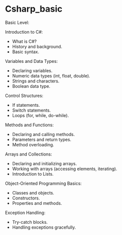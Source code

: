 # Csharp_basic

Basic Level:

Introduction to C#:
  - What is C#?
  - History and background.
  - Basic syntax.

Variables and Data Types:
  - Declaring variables.
  - Numeric data types (int, float, double).
  - Strings and characters.
  - Boolean data type.

Control Structures:
  - If statements.
  - Switch statements.
  - Loops (for, while, do-while).

Methods and Functions:
  - Declaring and calling methods.
  - Parameters and return types.
  - Method overloading.

Arrays and Collections:
  - Declaring and initializing arrays.
  - Working with arrays (accessing elements, iterating).
  - Introduction to Lists.

Object-Oriented Programming Basics:
  - Classes and objects.
  - Constructors.
  - Properties and methods.

Exception Handling:
  - Try-catch blocks.
  - Handling exceptions gracefully.
